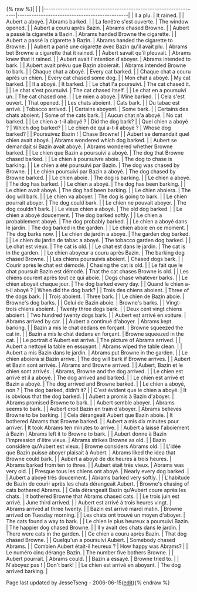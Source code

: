 {% raw %}|                                                                  |                                               |
|------------------------------------------------------------------|-----------------------------------------------|
| Il a plu.                                                        | It rained.                                    |
| Aubert a aboyé.                                                  | Abrams barked.                                |
| La fenêtre s'est ouverte.                                        | The window opened.                            |
| Aubert a couru après Bazin.                                      | Abrams chased Browne.                         |
| Aubert a passé la cigarette à Bazin.                             | Abrams handed Browne the cigarette.           |
| Aubert a passé la cigarette à Bazin.                             | Abrams handed the cigarette to Browne.        |
| Aubert a parié une cigarette avec Bazin qu'il avait plu.         | Abrams bet Browne a cigarette that it rained. |
| Aubert savait qu'il pleuvait.                                    | Abrams knew that it rained.                   |
| Aubert avait l'intention d'aboyer.                               | Abrams intended to bark.                      |
| Aubert avait prévu que Bazin aboierait.                          | Abrams intended Browne to bark.               |
| Chaque chat a aboyé.                                             | Every cat barked.                             |
| Chaque chat a couru après un chien.                              | Every cat chased some dog.                    |
| Mon chat a aboyé.                                                | My cat barked.                                |
| Il a aboyé.                                                      | It barked.                                    |
| Le chat l'a poursuivi.                                           | The cat chased it.                            |
| Le chat s'est poursuivi.                                         | The cat chased itself.                        |
| Le chat en a poursuivi un.                                       | The cat chased one.                           |
| Le mien a aboyé.                                                 | Mine barked.                                  |
| Cela s'est ouvert.                                               | That opened.                                  |
| Les chats aboient.                                               | Cats bark.                                    |
| Du tabac est arrivé.                                             | Tobacco arrived.                              |
| Certains aboyent.                                                | Some bark.                                    |
| Certains des chats aboient.                                      | Some of the cats bark.                        |
| Aucun chat n'a aboyé.                                            | No cat barked.                                |
| Le chien a-t-il aboyé ?                                          | Did the dog bark?                             |
| Quel chien a aboyé ?                                             | Which dog barked?                             |
| Le chien de qui a-t-il aboyé ?                                   | Whose dog barked?                             |
| Poursuivez Bazin !                                               | Chase Browne!                                 |
| Aubert se demandait quel chien avait aboyé.                      | Abrams wondered which dog barked.             |
| Aubert se demandait si Bazin avait aboyé.                        | Abrams wondered whether Browne barked.        |
| Le chien que Bazin a poursuivi a aboyé.                          | The dog that Browne chased barked.            |
| Le chien à poursuivre aboie.                                     | The dog to chase is barking.                  |
| Le chien a été poursuivi par Bazin.                              | The dog was chased by Browne.                 |
| Le chien poursuivi par Bazin a aboyé.                            | The dog chased by Browne barked.              |
| Le chien aboie.                                                  | The dog is barking.                           |
| Le chien a aboyé.                                                | The dog has barked.                           |
| Le chien a aboyé.                                                | The dog has been barking.                     |
| Le chien avait aboyé.                                            | The dog had been barking.                     |
| Le chien aboiera.                                                | The dog will bark.                            |
| Le chien va aboyer.                                              | The dog is going to bark.                     |
| Le chien pourrait aboyer.                                        | The dog could bark.                           |
| Le chien ne pouvait aboyer.                                      | The dog couldn't bark.                        |
| Le vieux chien a aboyé.                                          | The old dog barked.                           |
| Le chien a aboyé doucement.                                      | The dog barked softly.                        |
| Le chien a probablement aboyé.                                   | The dog probably barked.                      |
| Le chien a aboyé dans le jardin.                                 | The dog barked in the garden.                 |
| Le chien aboie en ce moment.                                     | The dog barks now.                            |
| Le chien de jardin a aboyé.                                      | The garden dog barked.                        |
| Le chien du jardin de tabac a aboyé.                             | The tobacco garden dog barked.                |
| Le chat est vieux.                                               | The cat is old.                               |
| Le chat est dans le jardin.                                      | The cat is in the garden.                     |
| Le chien aboyeur a couru après Bazin.                            | The barking dog chased Browne.                |
| Les chiens poursuivis aboient.                                   | Chased dogs bark.                             |
| Courir après le chat est démodé.                                 | Chasing the cat is old.                       |
| Le fait que le chat poursuit Bazin est démodé.                   | That the cat chases Browne is old.            |
| Les chiens courent après tout ce qui aboie.                      | Dogs chase whatever barks.                    |
| Le chien aboyait chaque jour.                                    | The dog barked every day.                     |
| Quand le chien a-t-il aboyé ?                                    | When did the dog bark?                        |
| Trois des chiens aboient.                                        | Three of the dogs bark.                       |
| Trois aboient.                                                   | Three bark.                                   |
| Le chien de Bazin aboie.                                         | Browne's dog barks.                           |
| Celui de Bazin aboie.                                            | Browne's barks.                               |
| Vingt-trois chiens aboient.                                      | Twenty three dogs bark.                       |
| Deux cent vingt chiens aboient.                                  | Two hundred twenty dogs bark.                 |
| Aubert est arrivé en voiture.                                    | Abrams arrived by car.                        |
| Aubert a continué d'aboyer.                                      | Abrams kept barking.                          |
| Bazin a mis le chat dedans en forçant.                           | Browne squeezed the cat in.                   |
| Bazin a mis le chat dedans en forçant.                           | Browne squeezed in the cat.                   |
| Le portrait d'Aubert est arrivé.                                 | The picture of Abrams arrived.                |
| Aubert a nettoyé la table en essuyant.                           | Abrams wiped the table clean.                 |
| Aubert a mis Bazin dans le jardin.                               | Abrams put Browne in the garden.              |
| Le chien aboiera si Bazin arrive.                                | The dog will bark if Browne arrives.          |
| Aubert et Bazin sont arrivés.                                    | Abrams and Browne arrived.                    |
| Aubert, Bazin et le chien sont arrivés.                          | Abrams, Browne and the dog arrived.           |
| Le chien est arrivé et il a aboyé.                               | The dog arrived and barked.                   |
| Le chien est arrivé et Bazin a aboyé.                            | The dog arrived and Browne barked.            |
| Le chien a aboyé, non ?                                          | The dog barked, didn't it?                    |
| C'est évident que le chien a aboyé.                              | It is obvious that the dog barked.            |
| Aubert a promis à Bazin d'aboyer.                                | Abrams promised Browne to bark.               |
| Aubert semble aboyer.                                            | Abrams seems to bark.                         |
| Aubert croit Bazin en train d'aboyer.                            | Abrams believes Browne to be barking.         |
| Cela dérangeait Aubert que Bazin aboie.                          | It bothered Abrams that Browne barked.        |
| Aubert a mis dix minutes pour arriver.                           | It took Abrams ten minutes to arrive.         |
| Aubert a laissé l'aboiement à Bazin                              | Abrams left it to Browne to bark.             |
| Aubert donne à Bazin l'impression d'être vieux.                  | Abrams strikes Browne as old.                 |
| Bazin considère qu'Aubert est vieux.                             | Browne considers Abrams old.                  |
| L'idée que Bazin puisse aboyer plaisait à Aubert.                | Abrams liked the idea that Browne could bark. |
| Aubert a aboyé de dix heures à trois heures.                     | Abrams barked from ten to three.              |
| Aubert était très vieux.                                         | Abrams was very old.                          |
| Presque tous les chiens ont aboyé.                               | Nearly every dog barked.                      |
| Aubert a aboyé très doucement.                                   | Abrams barked very softly.                    |
| L'habitude de Bazin de courir après les chats dérangeait Aubert. | Browne's chasing of cats bothered Abrams.     |
| Cela dérangeait Bazin qu'Aubert coure après les chats.           | It bothered Browne that Abrams chased cats.   |
| Le trois juin est arrivé.                                        | June third arrived.                           |
| Aubert est arrivé à trois heures vingt.                          | Abrams arrived at three twenty.               |
| Bazin est arrivé mardi matin.                                    | Browne arrived on Tuesday morning.            |
| Les chats ont trouvé un moyen d'aboyer.                          | The cats found a way to bark.                 |
| Le chien le plus heureux a poursuivi Bazin.                      | The happier dog chased Browne.                |
| Il y avait des chats dans le jardin.                             | There were cats in the garden.                |
| Ce chien a couru après Bazin.                                    | That dog chased Browne.                       |
| Quelqu'un a poursuivi Aubert.                                    | Somebody chased Abrams.                       |
| Combien Aubert était-il heureux ?                                | How happy was Abrams?                         |
| Le numéro cinq dérange Bazin.                                    | The number five bothers Browne.               |
| Aubert pourrait.                                                 | Abrams could.                                 |
| Bazin a essayé.                                                  | Browne tried to.                              |
| N'aboyez pas !                                                   | Don't bark!                                   |
| Le chien est arrivé en aboyant.                                  | The dog arrived barking.                      |

Page last updated by JesseTseng - 2006-06-15([edit](https://github.com/delph-in/docs/wiki/MatrixMrsTestSuiteFr/_edit)){% endraw %}
